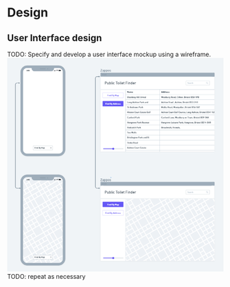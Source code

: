 # Design

## User Interface design
TODO: Specify and develop a user interface mockup using a wireframe. <br>
![](images/Wireframes.png)
<br>
TODO: repeat as necessary
